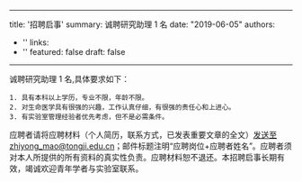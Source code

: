 
---
title: '招聘启事'
summary: 诚聘研究助理 1 名
date: "2019-06-05"
authors:
- ''
links:
- ''
featured: false
draft: false

---
诚聘研究助理 1 名,具体要求如下：

	1. 具有本科以上学历，专业不限，年龄不限。 
	2. 对生命医学具有很强的兴趣，工作认真仔细，有很强的责任心和上进心。 
	3. 有实验室管理经验者优先考虑，但不是必需条件。

应聘者请将应聘材料（个人简历，联系方式，已发表重要文章的全文）发送至zhiyong_mao@tongji.edu.cn；邮件标题注明“应聘岗位+应聘者姓名”。应聘者须对本人所提供的所有资料的真实性负责。应聘材料恕不退还。本招聘启事长期有效，竭诚欢迎青年学者与实验室联系。

